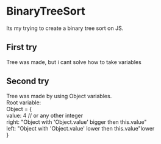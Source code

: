 # BinaryTreeSort
Its my trying to create a binary tree sort on JS. 

## First try
Tree was made, but i cant solve how to take variables  

## Second try
Tree was made by using Object variables. <br>
Root variable:<br>
Object = {<br>
  value: 4 // or any other integer<br>
  right: "Object with 'Object.value' bigger then this.value"<br>
  left: "Object with 'Object.value' lower then this.value"lower<br>
}<br>
